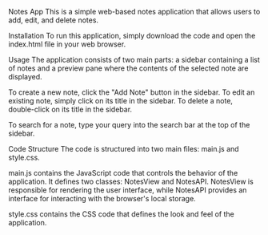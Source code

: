 Notes App
This is a simple web-based notes application that allows users to add, edit, and delete notes.

Installation
To run this application, simply download the code and open the index.html file in your web browser.

Usage
The application consists of two main parts: a sidebar containing a list of notes and a preview pane where the contents of the selected note are displayed.

To create a new note, click the "Add Note" button in the sidebar. To edit an existing note, simply click on its title in the sidebar. To delete a note, double-click on its title in the sidebar.

To search for a note, type your query into the search bar at the top of the sidebar.

Code Structure
The code is structured into two main files: main.js and style.css.

main.js contains the JavaScript code that controls the behavior of the application. It defines two classes: NotesView and NotesAPI. NotesView is responsible for rendering the user interface, while NotesAPI provides an interface for interacting with the browser's local storage.

style.css contains the CSS code that defines the look and feel of the application.